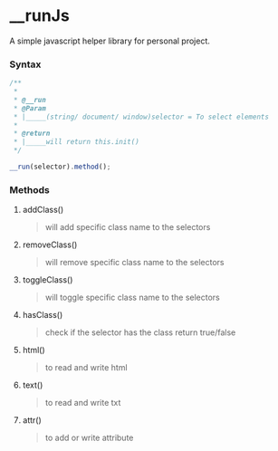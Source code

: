 # __runJs
A simple javascript helper library for personal project.

### Syntax

``` js
/**
 *
 * @__run
 * @Param 
 * |_____(string/ document/ window)selector = To select elements
 * 
 * @return
 * |_____will return this.init()
 */

__run(selector).method();
```

### Methods

1. addClass()
    >will add specific class name to the selectors
    
2. removeClass()
    >will remove specific class name to the selectors
    
3. toggleClass()
    >will toggle specific class name to the selectors
    
4. hasClass()
    >check if the selector has the class return true/false
    
5. html()
    >to read and write html

6. text()
    >to read and write txt
    
7. attr()
    >to add or write attribute
    
